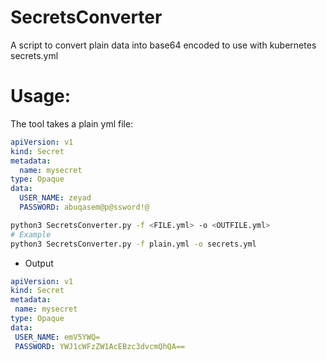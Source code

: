 # SecretsConverter
A script to convert plain data into base64 encoded to use with  kubernetes secrets.yml
# Usage:
The tool takes a plain yml file:
```yml
apiVersion: v1
kind: Secret
metadata:
  name: mysecret
type: Opaque
data:
  USER_NAME: zeyad
  PASSWORD: abuqasem@p@ssword!@
```
```bash
python3 SecretsConverter.py -f <FILE.yml> -o <OUTFILE.yml>
# Example
python3 SecretsConverter.py -f plain.yml -o secrets.yml
```
- Output
 ```yml
 apiVersion: v1
kind: Secret
metadata:
  name: mysecret
type: Opaque
data:
  USER_NAME: emV5YWQ=
  PASSWORD: YWJ1cWFzZW1AcEBzc3dvcmQhQA==
```
